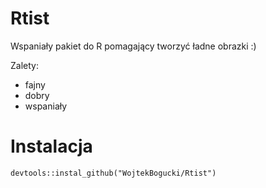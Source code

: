 # Rtist
Wspaniały pakiet do R pomagający tworzyć ładne obrazki :)

Zalety:

* fajny
* dobry
* wspaniały

# Instalacja
```devtools::instal_github("WojtekBogucki/Rtist")```
